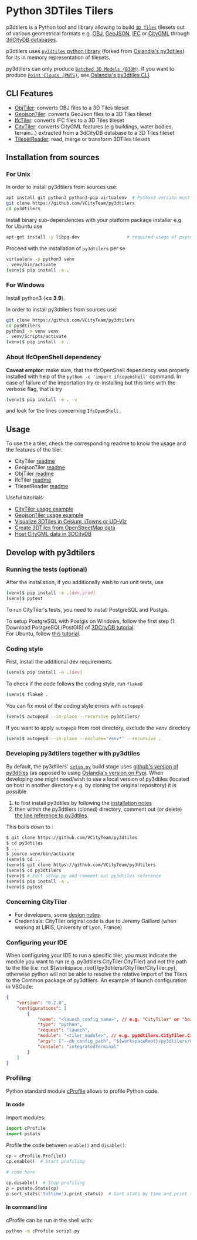 # Python 3DTiles Tilers

p3dtilers is a Python tool and library allowing to build [`3D Tiles`](https://github.com/AnalyticalGraphicsInc/3d-tiles) tilesets out of various geometrical formats e.g. [OBJ](https://en.wikipedia.org/wiki/Wavefront_.obj_file), [GeoJSON](https://en.wikipedia.org/wiki/GeoJSON), [IFC](https://en.wikipedia.org/wiki/Industry_Foundation_Classes) or [CityGML](https://en.wikipedia.org/wiki/CityGML) through [3dCityDB databases](https://3dcitydb-docs.readthedocs.io/en/release-v4.2.3/).

p3dtilers uses [`py3dtiles` python library](https://github.com/VCityTeam/py3dtiles/tree/Tiler) (forked from [Oslandia's py3dtiles](https://gitlab.com/Oslandia/py3dtiles)) for its in memory representation of tilesets.

py3dtilers can only produce [`Batched 3D Models (B3DM)`](https://github.com/CesiumGS/3d-tiles/blob/main/specification/TileFormats/Batched3DModel/README.md). If you want to produce [`Point Clouds (PNTS)`](https://github.com/CesiumGS/3d-tiles/blob/main/specification/TileFormats/PointCloud/README.md), see [Oslandia's py3dtiles CLI](https://gitlab.com/Oslandia/py3dtiles/-/blob/master/docs/cli.rst).

## CLI Features

* [ObjTiler](./py3dtilers/ObjTiler): converts OBJ files to a 3D Tiles tileset
* [GeojsonTiler](./py3dtilers/GeojsonTiler): converts GeoJson files to a 3D Tiles tileset
* [IfcTiler](./py3dtilers/IfcTiler): converts IFC files to a 3D Tiles tileset
* [CityTiler](./py3dtilers/CityTiler): converts CityGML features (e.g buildings, water bodies, terrain...) extracted from a 3dCityDB database to a 3D Tiles tileset
* [TilesetReader](./py3dtilers/TilesetReader): read, merge or transform 3DTiles tilesets

## Installation from sources

### For Unix

In order to install py3dtilers from sources use:

```bash
apt install git python3 python3-pip virtualenv  # Python3 version must be <=3.9
git clone https://github.com/VCityTeam/py3dtilers
cd py3dtilers
```

Install binary sub-dependencies with your platform package installer e.g. for Ubuntu use

```bash
apt-get install -y libpq-dev                  # required usage of psycopg2 within py3dtilers
```

Proceed with the installation of `py3dtilers` per se

```bash
virtualenv -p python3 venv
. venv/bin/activate
(venv)$ pip install -e .
```

### For Windows

Install python3 (**<= 3.9**).

In order to install py3dtilers from sources use:

```bash
git clone https://github.com/VCityTeam/py3dtilers
cd py3dtilers
python3 -m venv venv
. venv/Scripts/activate
(venv)$ pip install -e .
```

### About IfcOpenShell dependency

**Caveat emptor**: make sure, that the IfcOpenShell dependency was properly installed with help of the `python -c 'import ifcopenshell'` command. In case
of failure of the importation try re-installing but this time with the verbose
flag, that is try

```bash
(venv)$ pip install -e . -v
```

and look for the lines concerning `IfcOpenShell.`

## Usage

To use the a tiler, check the corresponding readme to know the usage and the features of the tiler.

* CityTiler [readme](py3dtilers/CityTiler/README.md)
* GeojsonTiler [readme](py3dtilers/GeojsonTiler/README.md)
* ObjTiler [readme](py3dtilers/ObjTiler/README.md)
* IfcTiler [readme](py3dtilers/IfcTiler/README.md)
* TilesetReader [readme](py3dtilers/TilesetReader/README.md)

Useful tutorials:

* [CityTiler usage example](./docs/Doc/cityGML_to_3DTiles_example.md)
* [GeojsonTiler usage example](./docs/Doc/geoJSON_to_3DTiles_example.md)
* [Visualize 3DTiles in Cesium, iTowns or UD-Viz](https://github.com/VCityTeam/UD-SV/blob/master/ImplementationKnowHow/Visualize3DTiles.md)
* [Create 3DTiles from OpenStreetMap data](https://github.com/VCityTeam/UD-SV/blob/master/ImplementationKnowHow/OSM_to_3DTiles.md)
* [Host CityGML data in 3DCityDB](https://github.com/VCityTeam/UD-SV/blob/master/ImplementationKnowHow/PostgreSQL_for_cityGML.md)

## Develop with py3dtilers

### Running the tests (optional)

After the installation, if you additionally wish to run unit tests, use

```bash
(venv)$ pip install -e .[dev,prod]
(venv)$ pytest
```

To run CityTiler's tests, you need to install PostgreSQL and Postgis.

To setup PostgreSQL with Postgis on Windows, follow the first step (1. Download PostgreSQL/PostGIS) of [3DCityDB tutorial](https://github.com/VCityTeam/UD-SV/blob/master/ImplementationKnowHow/PostgreSQL_for_cityGML.md#1-download-postgresqlpostgis).  
For Ubuntu, follow [this tutorial](https://github.com/VCityTeam/UD-SV/blob/master/Install/Setup_PostgreSQL_PostGIS_Ubuntu.md).

### Coding style

First, install the additional dev requirements

```bash
(venv)$ pip install -e .[dev]
```

To check if the code follows the coding style, run `flake8`

```bash
(venv)$ flake8 .
```

You can fix most of the coding style errors with `autopep8`

```bash
(venv)$ autopep8 --in-place --recursive py3dtilers/
```

If you want to apply `autopep8` from root directory, exclude the _venv_ directory

```bash
(venv)$ autopep8 --in-place --exclude='venv*' --recursive .
```

### Developing py3dtilers together with py3dtiles

By default, the py3dtilers' [`setup.py`](https://github.com/VCityTeam/py3dtilers/blob/master/setup.py#L30) build stage uses [github's version of py3dtiles](https://github.com/VCityTeam/py3dtiles) (as opposed to using [Oslandia's version on Pypi](https://pypi.org/project/py3dtiles/).
When developing one might need/wish to use a local version of py3dtiles (located on host in another directory e.g. by cloning the original repository) it is possible

 1. to first install py3dtiles by following the [installation notes](https://github.com/Oslandia/py3dtiles/blob/master/docs/install.rst)
 2. then within the py3dtilers (cloned) directory, comment out (or delete) [the line reference to py3dtiles](https://github.com/VCityTeam/py3dtilers/blob/master/setup.py#L30).

This boils down to :

```bash
$ git clone https://github.com/VCityTeam/py3dtiles
$ cd py3dtiles
$ ...
$ source venv/bin/activate
(venv)$ cd ..
(venv)$ git clone https://github.com/VCityTeam/py3dtilers
(venv)$ cd py3dtilers
(venv)$ # Edit setup.py and comment out py3dtiles reference
(venv)$ pip install -e .
(venv)$ pytest
```

### Concerning CityTiler

* For developers, some [design notes](docs/Doc/CityTilerDesignNotes.md)
* Credentials: CityTiler original code is due to Jeremy Gaillard (when working at LIRIS, University of Lyon, France)

### Configuring your IDE

When configuring your IDE to run a specific tiler, you must indicate the module you want to run (e.g. py3dtilers.CityTiler.CityTiler) and not the path to the file (i.e. not ${workspace_root}/py3dtilers/CityTiler/CityTiler.py), otherwise python will not be able to resolve the relative import of the Tilers to the Common package of py3dtilers. An example of launch configuration in VSCode:

```json
{
    "version": "0.2.0",
    "configurations": [
        {
            "name": "<launch_config_name>", // e.g. "CityTiler" or "bozo"
            "type": "python",
            "request": "launch",
            "module": "<tiler_module>", // e.g. py3dtilers.CityTiler.CityTiler
            "args": ["--db_config_path", "${workspaceRoot}/py3dtilers/CityTiler/<my_config_file.yml>"],
            "console": "integratedTerminal"
        }
    ]
}
```

### Profiling

Python standard module [cProfile](https://docs.python.org/3/library/profile.html) allows to profile Python code.

#### **In code**

Import modules:

```python
import cProfile
import pstats
```

Profile the code between `enable()` and `disable()`:

```python
cp = cProfile.Profile()
cp.enable()  # Start profiling
   
# code here

cp.disable()  # Stop profiling
p = pstats.Stats(cp)
p.sort_stats('tottime').print_stats()  # Sort stats by time and print them
```

#### **In command line**

cProfile can be run in the shell with:

```bash
python -m cProfile script.py
```
